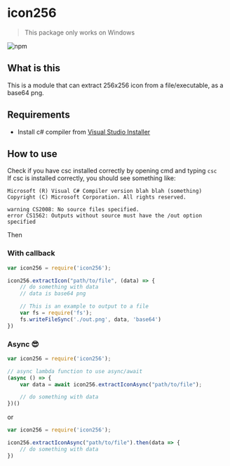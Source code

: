 # icon256

> This package only works on Windows

![npm](https://img.shields.io/npm/v/icon256)

## What is this

This is a module that can extract 256x256 icon from a file/executable, as a base64 png.


## Requirements

- Install c# compiler from [Visual Studio Installer](https://visualstudio.microsoft.com/downloads/)

## How to use

Check if you have csc installed correctly by opening cmd and typing `csc`  
If csc is installed correctly, you should see something like:

```
Microsoft (R) Visual C# Compiler version blah blah (something)
Copyright (C) Microsoft Corporation. All rights reserved.

warning CS2008: No source files specified.
error CS1562: Outputs without source must have the /out option specified
```

Then


### With callback

```js
var icon256 = require('icon256');

icon256.extractIcon("path/to/file", (data) => {
    // do something with data
    // data is base64 png

    // This is an example to output to a file
    var fs = require('fs');
    fs.writeFileSync('./out.png', data, 'base64')
})
```


### Async 😎

```js
var icon256 = require('icon256');

// async lambda function to use async/await
(async () => {
    var data = await icon256.extractIconAsync("path/to/file");

    // do something with data
})()
```
or
```js
var icon256 = require('icon256');

icon256.extractIconAsync("path/to/file").then(data => {
    // do something with data
})
```
